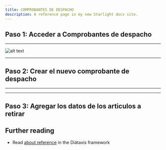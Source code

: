 ```yaml
---
title: COMPROBANTES DE DESPACHO
description: A reference page in my new Starlight docs site.
---
```


## Paso 1: Acceder a Comprobantes de despacho
---
![alt text](image.png)

---
## Paso 2: Crear el nuevo comprobante de despacho
---

---
## Paso 3: Agregar los datos de los articulos a retirar


## Further reading

- Read [about reference](https://diataxis.fr/reference/) in the Diátaxis framework
